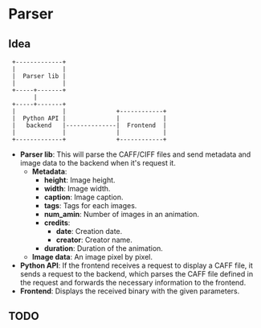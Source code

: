 # Parser

## Idea

```
 +-------------+
 |             |
 |  Parser lib |
 |             |
 +-----+-------+
       |
 +-----+-------+
 |             |              +------------+
 |  Python API |              |            |
 |   backend   |--------------|  Frontend  |
 |             |              |            |
 +-------------+              +------------+
```

- **Parser lib**: This will parse the CAFF/CIFF files and send metadata
  and image data to the backend when it's request it.
  - **Metadata**:
    - **height**: Image height.
    - **width**: Image width.
    - **caption**: Image caption.
    - **tags**: Tags for each images.
    - **num_amin**: Number of images in an animation.
    - **credits**:
      - **date**: Creation date.
      - **creator**: Creator name.
    - **duration**: Duration of the animation.
  - **Image data**: An image pixel by pixel.
- **Python API**: If the frontend receives a request to display a CAFF file,
  it sends a request to the backend, which parses the CAFF file defined in
  the request and forwards the necessary information to the frontend.
- **Frontend**: Displays the received binary with the given parameters.

## TODO
